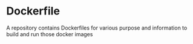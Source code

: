 # Dockerfile
A repository contains Dockerfiles for various purpose and information to build and run those docker images
